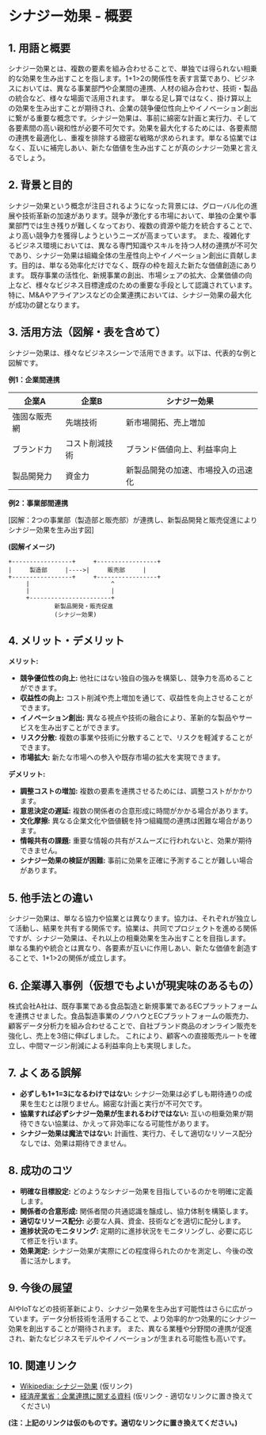 # シナジー効果 - 概要

## 1. 用語と概要

シナジー効果とは、複数の要素を組み合わせることで、単独では得られない相乗的な効果を生み出すことを指します。1+1>2の関係性を表す言葉であり、ビジネスにおいては、異なる事業部門や企業間の連携、人材の組み合わせ、技術・製品の統合など、様々な場面で活用されます。  単なる足し算ではなく、掛け算以上の効果を生み出すことが期待され、企業の競争優位性向上やイノベーション創出に繋がる重要な概念です。シナジー効果は、事前に綿密な計画と実行力、そして各要素間の高い親和性が必要不可欠です。効果を最大化するためには、各要素間の連携を最適化し、重複を排除する緻密な戦略が求められます。単なる協業ではなく、互いに補完しあい、新たな価値を生み出すことが真のシナジー効果と言えるでしょう。


## 2. 背景と目的

シナジー効果という概念が注目されるようになった背景には、グローバル化の進展や技術革新の加速があります。競争が激化する市場において、単独の企業や事業部門では生き残りが難しくなっており、複数の資源や能力を統合することで、より高い競争力を獲得しようというニーズが高まっています。  また、複雑化するビジネス環境においては、異なる専門知識やスキルを持つ人材の連携が不可欠であり、シナジー効果は組織全体の生産性向上やイノベーション創出に貢献します。目的は、単なる効率化だけでなく、既存の枠を超えた新たな価値創造にあります。  既存事業の活性化、新規事業の創出、市場シェアの拡大、企業価値の向上など、様々なビジネス目標達成のための重要な手段として認識されています。  特に、M&Aやアライアンスなどの企業連携においては、シナジー効果の最大化が成功の鍵となります。


## 3. 活用方法（図解・表を含めて）

シナジー効果は、様々なビジネスシーンで活用できます。以下は、代表的な例と図解です。


**例1：企業間連携**

| 企業A | 企業B | シナジー効果 |
|---|---|---|
| 強固な販売網 | 先端技術 | 新市場開拓、売上増加 |
| ブランド力 | コスト削減技術 | ブランド価値向上、利益率向上 |
| 製品開発力 | 資金力 | 新製品開発の加速、市場投入の迅速化 |


**例2：事業部間連携**

[図解：2つの事業部（製造部と販売部）が連携し、新製品開発と販売促進によりシナジー効果を生み出す図]

**(図解イメージ)**

```
+-----------------+     +-----------------+
|     製造部     |---->|     販売部     |
+-----------------+     +-----------------+
     |                       ^
     |                       |
     +-----------------------+
             新製品開発・販売促進
             (シナジー効果)
```


## 4. メリット・デメリット

**メリット:**

* **競争優位性の向上:**  他社にはない独自の強みを構築し、競争力を高めることができます。
* **収益性の向上:**  コスト削減や売上増加を通じて、収益性を向上させることができます。
* **イノベーション創出:**  異なる視点や技術の融合により、革新的な製品やサービスを生み出すことができます。
* **リスク分散:**  複数の事業や技術に分散することで、リスクを軽減することができます。
* **市場拡大:**  新たな市場への参入や既存市場の拡大を実現できます。

**デメリット:**

* **調整コストの増加:**  複数の要素を連携させるためには、調整コストがかかります。
* **意思決定の遅延:**  複数の関係者の合意形成に時間がかかる場合があります。
* **文化摩擦:**  異なる企業文化や価値観を持つ組織間の連携は困難な場合があります。
* **情報共有の課題:**  重要な情報の共有がスムーズに行われないと、効果が期待できません。
* **シナジー効果の検証が困難:**  事前に効果を正確に予測することが難しい場合があります。


## 5. 他手法との違い

シナジー効果は、単なる協力や協業とは異なります。協力は、それぞれが独立して活動し、結果を共有する関係です。協業は、共同でプロジェクトを進める関係ですが、シナジー効果は、それ以上の相乗効果を生み出すことを目指します。  単なる集約や統合とは異なり、各要素が互いに作用しあい、新たな価値を創造することで、1+1>2の関係が成立します。


## 6. 企業導入事例（仮想でもよいが現実味のあるもの）

株式会社A社は、既存事業である食品製造と新規事業であるECプラットフォームを連携させました。食品製造事業のノウハウとECプラットフォームの販売力、顧客データ分析力を組み合わせることで、自社ブランド商品のオンライン販売を強化し、売上を3倍に伸ばしました。  これにより、顧客への直接販売ルートを確立し、中間マージン削減による利益率向上も実現しました。


## 7. よくある誤解

* **必ずしも1+1=3になるわけではない:** シナジー効果は必ずしも期待通りの成果を生むとは限りません。綿密な計画と実行が不可欠です。
* **協業すれば必ずシナジー効果が生まれるわけではない:**  互いの相乗効果が期待できない協業は、かえって非効率になる可能性があります。
* **シナジー効果は魔法ではない:**  計画性、実行力、そして適切なリソース配分なしでは、効果は期待できません。


## 8. 成功のコツ

* **明確な目標設定:**  どのようなシナジー効果を目指しているのかを明確に定義します。
* **関係者の合意形成:**  関係者間の共通認識を醸成し、協力体制を構築します。
* **適切なリソース配分:**  必要な人員、資金、技術などを適切に配分します。
* **進捗状況のモニタリング:**  定期的に進捗状況をモニタリングし、必要に応じて修正を行います。
* **効果測定:**  シナジー効果が実際にどの程度得られたのかを測定し、今後の改善に活かします。


## 9. 今後の展望

AIやIoTなどの技術革新により、シナジー効果を生み出す可能性はさらに広がっています。データ分析技術を活用することで、より効率的かつ効果的にシナジー効果を創出することが期待されます。  また、異なる業種や分野間の連携が促進され、新たなビジネスモデルやイノベーションが生まれる可能性も高いです。


## 10. 関連リンク

* [Wikipedia: シナジー効果](https://ja.wikipedia.org/wiki/%E3%82%B7%E3%83%8A%E3%82%B8%E3%83%BC%E5%8A%B9%E6%9E%9C) (仮リンク)
* [経済産業省：企業連携に関する資料](https://www.meti.go.jp/) (仮リンク - 適切なリンクに置き換えてください)


**(注：上記のリンクは仮のものです。適切なリンクに置き換えてください。)**
